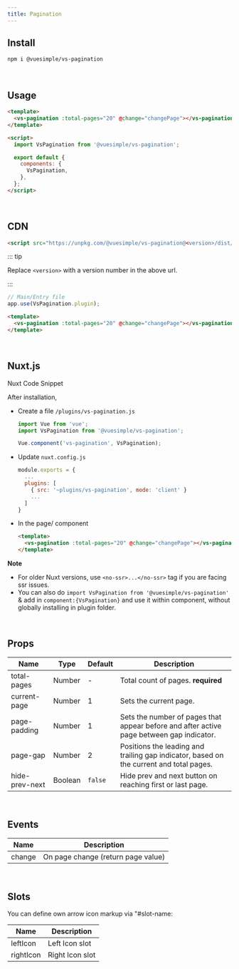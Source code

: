 ```yaml
---
title: Pagination
---
```


<masthead title="Pagination" description="A simple pagination component">
  <component-links
    codesandbox="https://codesandbox.io/s/vs-pagination-vlsrl"
    github="https://github.com/ashwinkshenoy/vue-simple/tree/master/packages/vs-pagination"
    packageName="@vuesimple/vs-pagination">
  </component-links>
</masthead>

## Install

```bash
npm i @vuesimple/vs-pagination
```

<br />

## Usage

```html
<template>
  <vs-pagination :total-pages="20" @change="changePage"></vs-pagination>
</template>

<script>
  import VsPagination from '@vuesimple/vs-pagination';

  export default {
    components: {
      VsPagination,
    },
  };
</script>
```

<br />

## CDN

```html
<script src="https://unpkg.com/@vuesimple/vs-pagination@<version>/dist/index.min.js"></script>
```

::: tip

Replace `<version>` with a version number in the above url.

:::

```javascript
// Main/Entry file
app.use(VsPagination.plugin);
```

```html
<template>
  <vs-pagination :total-pages="20" @change="changePage"></vs-pagination>
</template>
```

<br />

## Nuxt.js

Nuxt Code Snippet

After installation,

- Create a file `/plugins/vs-pagination.js`

  ```javascript
  import Vue from 'vue';
  import VsPagination from '@vuesimple/vs-pagination';

  Vue.component('vs-pagination', VsPagination);
  ```

- Update `nuxt.config.js`
  ```javascript
  module.exports = {
    ...
    plugins: [
      { src: '~plugins/vs-pagination', mode: 'client' }
      ...
    ]
  }
  ```
- In the page/ component

  ```html
  <template>
    <vs-pagination :total-pages="20" @change="changePage"></vs-pagination>
  </template>
  ```

**Note**

- For older Nuxt versions, use `<no-ssr>...</no-ssr>` tag if you are facing ssr issues.
- You can also do
  `import VsPagination from '@vuesimple/vs-pagination'`
  & add in `component:{VsPagination}` and use it within component, without globally installing in plugin folder.

<br />

## Props

| Name           | Type    | Default | Description                                                                              |
| -------------- | ------- | ------- | ---------------------------------------------------------------------------------------- |
| total-pages    | Number  | -       | Total count of pages. **required**                                                       |
| current-page   | Number  | 1       | Sets the current page.                                                                   |
| page-padding   | Number  | 1       | Sets the number of pages that appear before and after active page between gap indicator. |
| page-gap       | Number  | 2       | Positions the leading and trailing gap indicator, based on the current and total pages.  |
| hide-prev-next | Boolean | `false` | Hide prev and next button on reaching first or last page.                                |

<br />

## Events

| Name   | Description                        |
| ------ | ---------------------------------- |
| change | On page change (return page value) |

<br />

## Slots

You can define own arrow icon markup via "#slot-name:

| Name      | Description     |
| --------- | --------------- |
| leftIcon  | Left Icon slot  |
| rightIcon | Right Icon slot |

